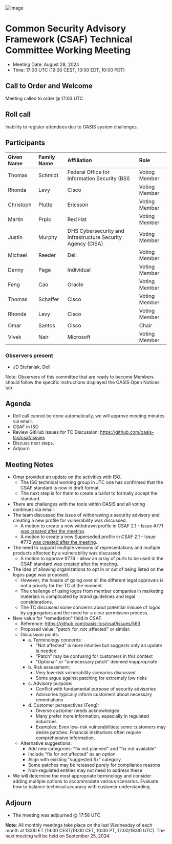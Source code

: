 ![image](https://user-images.githubusercontent.com/1690898/139102180-5c1e2583-14f1-4f58-ab2b-9e3807ed529c.png)

# Common Security Advisory Framework (CSAF) Technical Committee Working Meeting

- Meeting Date: August 28, 2024
- Time: 17:00 UTC (19:00 CEST, 13:00 EDT, 10:00 PDT)

## Call to Order and Welcome

Meeting called to order @ 17:03 UTC

## Roll call

Inability to register attendees due to OASIS system challenges.

## Participants

| Given Name | Family Name | Affiliation                                                 | Role                        |
|:-----------|:------------|:------------------------------------------------------------|:----------------------------|
| Thomas     | Schmidt     | Federal Office for Information Security (BSI)               | Voting Member               |
| Rhonda     | Levy        | Cisco                                                       | Voting Member               |
| Christoph   | Plutte     | Ericsson                                                    | Voting Member               |
| Martin     | Prpic       | Red Hat                                                     | Voting Member               |
| Justin     | Murphy      | DHS Cybersecurity and Infrastructure Security Agency (CISA) | Voting Member               |
| Michael    | Reeder      | Dell                                                        | Voting Member               |
| Denny      | Page        | Individual                                                  | Voting Member               |
| Feng       | Cao         | Oracle                                                      | Voting Member               |
| Thomas     | Schaffer    | Cisco                                                       | Voting Member               |
| Rhonda     | Levy        | Cisco                                                       | Voting Member               |
| Omar       | Santos      | Cisco                                                       | Chair                       |
| Vivek |  Nair | Microsoft | Voting Member |

### Observers present

- JD Stefaniak, Dell 

Note: Observers of this committee that are ready to become Members should follow the specific instructions displayed the OASIS Open Notices tab.

## Agenda

- Roll call cannot be done automatically, we will approve meeting minutes via email.
- CSAF in ISO
- Review GitHub Issues for TC Discussion:  https://github.com/oasis-tcs/csaf/issues
- Discuss next steps.
- Adjourn


## Meeting Notes

- Omar provided an update on the activities with ISO.
  - The ISO technical working group in JTC one has confirmed that the CSAF standard is now in draft format.
  - The next step is for them to create a ballot to formally accept the standard.
- There are challenges with the tools within OASIS and all voting continues via email.
- The team discussed the issue of withdrawing a security advisory and creating a new profile for vulnerability was discussed.
  - A motion to create a new withdrawn profile in CSAF 2.1 - Issue #771 [was created after the meeting](https://groups.oasis-open.org/discussion/motion-to-create-a-new-withdrawn-profile-in-csaf-21-issue-771).
  - A motion to create a new Superseded profile in CSAF 2.1 - Issue #772 [was created after the meeting](https://groups.oasis-open.org/discussion/motion-to-create-a-new-withdrawn-profile-in-csaf-21-issue-772).
- The need to support multiple versions of representations and multiple products affected by a vulnerability was discussed.
  - A motion to approve #774 - allow an array of purls to be used in the CSAF standard [was created after the meeting](https://groups.oasis-open.org/discussion/motion-for-issue-774).
- The idea of allowing organizations to opt in or out of being listed on the logos page was proposed.
  - However, the hassle of going over all the different legal approvals is not a priority for the TC at the moment.
  - The challenge of using logos from member companies in marketing materials is complicated by brand guidelines and legal considerations.
  - The TC discussed some concerns about potential misuse of logos by aggregators and the need for a clear permission process.
- New value for "remediation" field in CSAF.
  - Reference: https://github.com/oasis-tcs/csaf/issues/563
  - Proposed value: "patch_for_not_affected" or similar.
  - Discussion points:
    - a. Terminology concerns:
      - "Not affected" is more intuitive but suggests only an update is needed
      - "Patch" may be confusing for customers in this context
      - "Optional" or "unnecessary patch" deemed inappropriate
    - b. Risk assessment:
      - Very low-risk vulnerability scenarios discussed
      - Some argue against patching for extremely low risks
    - c. Advisory purpose:
      - Conflict with fundamental purpose of security advisories
      - Advisories typically inform customers about necessary remediations
    - d. Customer perspectives (Feng):
      - Diverse customer needs acknowledged
      - Many prefer more information, especially in regulated industries
      - Examples: Even low-risk vulnerabilities: some customers may desire patches. Financial institutions often require comprehensive information.
  - Alternative suggestions:
    - Add new categories: "fix not planned" and "fix not available"
    - Include "fix for not affected" as an option
    - Align with existing "suggested fix" category
    - Some patches may be released purely for compliance reasons
    - Non-regulated entities may not need to address these
 - We will determine the most appropriate terminology and consider adding multiple options to accommodate various scenarios. Evaluate how to balance technical accuracy with customer understanding.


## Adjourn

- The meeting was adjourned @ 17:58 UTC

**Note**: All monthly meetings take place on the last Wednesday of each month at 13:00 ET (19:00 CEST/19:00 CET, 10:00 PT, 17:00/18:00 UTC).
The next meeting will be held on September 25, 2024.  
